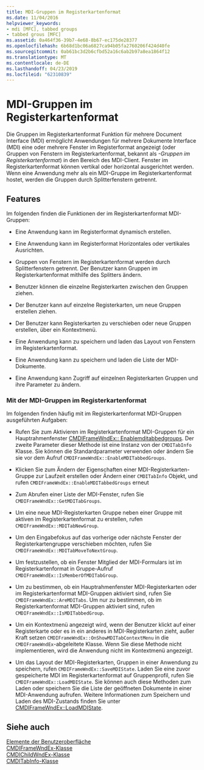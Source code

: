 ```yaml
---
title: MDI-Gruppen im Registerkartenformat
ms.date: 11/04/2016
helpviewer_keywords:
- mdi [MFC], tabbed groups
- tabbed grous [MFC]
ms.assetid: 0a464f36-39b7-4e68-8b67-ec175de28377
ms.openlocfilehash: 6b68d1bc06a6827ca94b05fa2760206f424d40fe
ms.sourcegitcommit: 0ab61bc3d2b6cfbd52a16c6ab2b97a8ea1864f12
ms.translationtype: MT
ms.contentlocale: de-DE
ms.lasthandoff: 04/23/2019
ms.locfileid: "62310839"
---
```

# <a name="mdi-tabbed-groups"></a>MDI-Gruppen im Registerkartenformat

Die Gruppen im Registerkartenformat Funktion für mehrere Document Interface (MDI) ermöglicht Anwendungen für mehrere Dokumente Interface (MDI) eine oder mehrere Fenster im Registerformat angezeigt (oder Gruppen von Fenstern im Registerkartenformat, bekannt als *-Gruppen im Registerkartenformat*) in den Bereich des MDI-Client. Fenster im Registerkartenformat können vertikal oder horizontal ausgerichtet werden. Wenn eine Anwendung mehr als ein MDI-Gruppe im Registerkartenformat hostet, werden die Gruppen durch Splitterfenstern getrennt.

## <a name="features"></a>Features

Im folgenden finden die Funktionen der im Registerkartenformat MDI-Gruppen:

- Eine Anwendung kann im Registerformat dynamisch erstellen.

- Eine Anwendung kann im Registerformat Horizontales oder vertikales Ausrichten.

- Gruppen von Fenstern im Registerkartenformat werden durch Splitterfenstern getrennt. Der Benutzer kann Gruppen im Registerkartenformat mithilfe des Splitters ändern.

- Benutzer können die einzelne Registerkarten zwischen den Gruppen ziehen.

- Der Benutzer kann auf einzelne Registerkarten, um neue Gruppen erstellen ziehen.

- Der Benutzer kann Registerkarten zu verschieben oder neue Gruppen erstellen, über ein Kontextmenü.

- Eine Anwendung kann zu speichern und laden das Layout von Fenstern im Registerkartenformat.

- Eine Anwendung kann zu speichern und laden die Liste der MDI-Dokumente.

- Eine Anwendung kann Zugriff auf einzelnen Registerkarten Gruppen und ihre Parameter zu ändern.

### <a name="using-mdi-tabbed-groups"></a>Mit der MDI-Gruppen im Registerkartenformat

Im folgenden finden häufig mit im Registerkartenformat MDI-Gruppen ausgeführten Aufgaben:

- Rufen Sie zum Aktivieren im Registerkartenformat MDI-Gruppen für ein Hauptrahmenfenster [CMDIFrameWndEx:: Enablemditabbedgroups](../mfc/reference/cmdiframewndex-class.md#enablemditabbedgroups). Der zweite Parameter dieser Methode ist eine Instanz von der `CMDITabInfo` Klasse. Sie können die Standardparameter verwenden oder ändern Sie sie vor dem Aufruf `CMDIFrameWndEx::EnableMDITabbedGroups`.

- Klicken Sie zum Ändern der Eigenschaften einer MDI-Registerkarten-Gruppe zur Laufzeit erstellen oder Ändern einer `CMDITabInfo` Objekt, und rufen `CMDIFrameWndEx::EnableMDITabbedGroups` erneut

- Zum Abrufen einer Liste der MDI-Fenster, rufen Sie `CMDIFrameWndEx::GetMDITabGroups`.

- Um eine neue MDI-Registerkarten Gruppe neben einer Gruppe mit aktiven im Registerkartenformat zu erstellen, rufen `CMDIFrameWndEx::MDITabNewGroup`.

- Um den Eingabefokus auf das vorherige oder nächste Fenster der Registerkartengruppe verschieben möchten, rufen Sie `CMDIFrameWndEx::MDITabMoveToNextGroup`.

- Um festzustellen, ob ein Fenster Mitglied der MDI-Formulars ist im Registerkartenformat in Gruppe-Aufruf `CMDIFrameWndEx::IsMemberOfMDITabGroup`.

- Um zu bestimmen, ob ein Hauptrahmenfenster MDI-Registerkarten oder im Registerkartenformat MDI-Gruppen aktiviert sind, rufen Sie `CMDIFrameWndEx::AreMDITabs`. Um nur zu bestimmen, ob im Registerkartenformat MDI-Gruppen aktiviert sind, rufen `CMDIFrameWndEx::IsMDITabbedGroup`.

- Um ein Kontextmenü angezeigt wird, wenn der Benutzer klickt auf einer Registerkarte oder es in ein anderes in MDI-Registerkarten zieht, außer Kraft setzen `CMDIFrameWndEx::OnShowMDITabContextMenu` in die `CMDIFrameWndEx`-abgeleitete Klasse. Wenn Sie diese Methode nicht implementieren, wird die Anwendung nicht im Kontextmenü angezeigt.

- Um das Layout der MDI-Registerkarten, Gruppen in einer Anwendung zu speichern, rufen `CMDIFrameWndEx::SaveMDIState`. Laden Sie eine zuvor gespeicherte MDI im Registerkartenformat auf Gruppenprofil, rufen Sie `CMDIFrameWndEx::LoadMDIState`. Sie können auch diese Methoden zum Laden oder speichern Sie die Liste der geöffneten Dokumente in einer MDI-Anwendung aufrufen. Weitere Informationen zum Speichern und Laden des MDI-Zustands finden Sie unter [CMDIFrameWndEx::LoadMDIState](../mfc/reference/cmdiframewndex-class.md#loadmdistate).

## <a name="see-also"></a>Siehe auch

[Elemente der Benutzeroberfläche](../mfc/user-interface-elements-mfc.md)<br/>
[CMDIFrameWndEx-Klasse](../mfc/reference/cmdiframewndex-class.md)<br/>
[CMDIChildWndEx-Klasse](../mfc/reference/cmdichildwndex-class.md)<br/>
[CMDITabInfo-Klasse](../mfc/reference/cmditabinfo-class.md)
